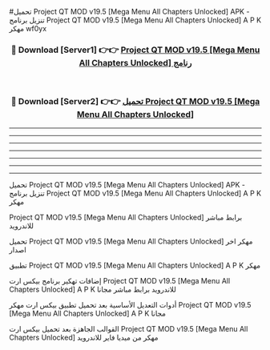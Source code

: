 #تحميل Project QT MOD v19.5 [Mega Menu All Chapters Unlocked]  APK - تنزيل برنامج Project QT MOD v19.5 [Mega Menu All Chapters Unlocked]  A P K مهكر wf0yx 



<div align="center">
<h3>🔴 Download [Server1] 👉👉 <a href="https://apkdownload10.web.app/?title=Project QT MOD v19.5 [Mega Menu All Chapters Unlocked] ">Project QT MOD v19.5 [Mega Menu All Chapters Unlocked]  رنامج</a></h3><br>

<h3>🔴 Download [Server2] 👉👉 <a href="https://apkdownload10.web.app/?title=Project QT MOD v19.5 [Mega Menu All Chapters Unlocked] ">تحميل Project QT MOD v19.5 [Mega Menu All Chapters Unlocked]  </a></h3>
</div>


----------------------------------------------------------

----------------------------------------------------------

----------------------------------------------------------

----------------------------------------------------------

----------------------------------------------------------

----------------------------------------------------------

----------------------------------------------------------

تحميل Project QT MOD v19.5 [Mega Menu All Chapters Unlocked]  APK - تنزيل برنامج Project QT MOD v19.5 [Mega Menu All Chapters Unlocked]  A P K مهكر

Project QT MOD v19.5 [Mega Menu All Chapters Unlocked]  برابط مباشر للاندرويد

تحميل Project QT MOD v19.5 [Mega Menu All Chapters Unlocked]  مهكر اخر اصدار

تطبيق Project QT MOD v19.5 [Mega Menu All Chapters Unlocked]  A P K مهكر

إضافات تهكير برنامج بيكس ارت Project QT MOD v19.5 [Mega Menu All Chapters Unlocked]  A P K للاندرويد برابط مباشر مجانا

أدوات التعديل الأساسية بعد تحميل تطبيق بيكس ارت مهكر Project QT MOD v19.5 [Mega Menu All Chapters Unlocked]  A P K مجانا

القوالب الجاهزة بعد تحميل بيكس ارت Project QT MOD v19.5 [Mega Menu All Chapters Unlocked]  مهكر من ميديا فاير للاندرويد


